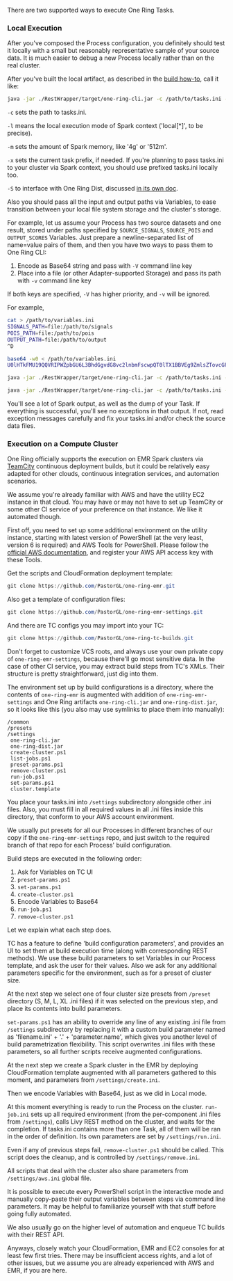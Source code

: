There are two supported ways to execute One Ring Tasks.

### Local Execution

After you've composed the Process configuration, you definitely should test it locally with a small but reasonably representative sample of your source data. It is much easier to debug a new Process locally rather than on the real cluster.

After you've built the local artifact, as described in the [build how-to](BUILD.md), call it like:
```bash
java -jar ./RestWrapper/target/one-ring-cli.jar -c /path/to/tasks.ini -l -m 6g -x spark.meta -S /path/to/dist_interface.file
```

`-c` sets the path to tasks.ini.

`-l` means the local execution mode of Spark context ('local[*]', to be precise).

`-m` sets the amount of Spark memory, like '4g' or '512m'.

`-x` sets the current task prefix, if needed. If you're planning to pass tasks.ini to your cluster via Spark context, you should use prefixed tasks.ini locally too.

`-S` to interface with One Ring Dist, discussed [in its own doc](DISTCP.md).

Also you should pass all the input and output paths via Variables, to ease transition between your local file system storage and the cluster's storage.

For example, let us assume your Process has two source datasets and one result, stored under paths specified by `SOURCE_SIGNALS`, `SOURCE_POIS` and `OUTPUT_SCORES` Variables. Just prepare a newline-separated list of name=value pairs of them, and then you have two ways to pass them to One Ring CLI:
1. Encode as Base64 string and pass with `-V` command line key
1. Place into a file (or other Adapter-supported Storage) and pass its path with `-v` command line key

If both keys are specified, `-V` has higher priority, and `-v` will be ignored.

For example,
```bash
cat > /path/to/variables.ini
SIGNALS_PATH=file:/path/to/signals
POIS_PATH=file:/path/to/pois
OUTPUT_PATH=file:/path/to/output
^D

base64 -w0 < /path/to/variables.ini
U0lHTkFMU19QQVRIPWZpbGU6L3BhdGgvdG8vc2lnbmFscwpQT0lTX1BBVEg9ZmlsZTovcGF0aC90by9wb2lzCk9VVFBVVF9QQVRIPWZpbGU6L3BhdGgvdG8vb3V0cHV0Cg==

java -jar ./RestWrapper/target/one-ring-cli.jar -c /path/to/tasks.ini -l -m 6g -V U0lHTkFMU19QQVRIPWZpbGU6L3BhdGgvdG8vc2lnbmFscwpQT0lTX1BBVEg9ZmlsZTovcGF0aC90by9wb2lzCk9VVFBVVF9QQVRIPWZpbGU6L3BhdGgvdG8vb3V0cHV0Cg==

java -jar ./RestWrapper/target/one-ring-cli.jar -c /path/to/tasks.ini -l -m 6g -v /path/to/variables.ini
```

You'll see a lot of Spark output, as well as the dump of your Task. If everything is successful, you'll see no exceptions in that output. If not, read exception messages carefully and fix your tasks.ini and/or check the source data files.

### Execution on a Compute Cluster

One Ring officially supports the execution on EMR Spark clusters via [TeamCity](https://www.jetbrains.com/teamcity/) continuous deployment builds, but it could be relatively easy adapted for other clouds, continuous integration services, and automation scenarios.

We assume you're already familiar with AWS and have the utility EC2 instance in that cloud. You may have or may not have to set up TeamCity or some other CI service of your preference on that instance. We like it automated though.

First off, you need to set up some additional environment on the utility instance, starting with latest version of PowerShell (at the very least, version 6 is required) and AWS Tools for PowerShell. Please follow the [official AWS documentation](https://aws.amazon.com/powershell/), and register your AWS API access key with these Tools.

Get the scripts and CloudFormation deployment template:
```powershell
git clone https://github.com/PastorGL/one-ring-emr.git
```

Also get a template of configuration files:
```powershell
git clone https://github.com/PastorGL/one-ring-emr-settings.git
```

And there are TC configs you may import into your TC:
```powershell
git clone https://github.com/PastorGL/one-ring-tc-builds.git
```

Don't forget to customize VCS roots, and always use your own private copy of `one-ring-emr-settings`, because there'll go most sensitive data. In the case of other CI service, you may extract build steps from TC's XMLs. Their structure is pretty straightforward, just dig into them.

The environment set up by build configurations is a directory, where the contents of `one-ring-emr` is augmented with addition of `one-ring-emr-settings` and One Ring artifacts `one-ring-cli.jar` and `one-ring-dist.jar`, so it looks like this (you also may use symlinks to place them into manually):
```
/common
/presets
/settings
 one-ring-cli.jar
 one-ring-dist.jar
 create-cluster.ps1
 list-jobs.ps1
 preset-params.ps1
 remove-cluster.ps1
 run-job.ps1
 set-params.ps1
 cluster.template
```

You place your tasks.ini into `/settings` subdirectory alongside other .ini files. Also, you must fill in all required values in all .ini files inside this directory, that conform to your AWS account environment.

We usually put presets for all our Processes in different branches of our copy if the `one-ring-emr-settings` repo, and just switch to the required branch of that repo for each Process' build configuration.

Build steps are executed in the following order:
1. Ask for Variables on TC UI
1. `preset-params.ps1`
1. `set-params.ps1`
1. `create-cluster.ps1`
1. Encode Variables to Base64
1. `run-job.ps1`
1. `remove-cluster.ps1`

Let we explain what each step does.

TC has a feature to define 'build configuration parameters', and provides an UI to set them at build execution time (along with corresponding REST methods). We use these build parameters to set Variables in our Process template, and ask the user for their values. Also we ask for any additional parameters specific for the environment, such as for a preset of cluster size.

At the next step we select one of four cluster size presets from  `/preset` directory (S, M, L, XL .ini files) if it was selected on the previous step, and place its contents into build parameters.

`set-params.ps1` has an ability to override any line of any existing .ini file from `/settings` subdirectory by replacing it with a custom build parameter named as 'filename.ini' + '.' + 'parameter.name', which gives you another level of build parametrization flexibility. This script overwrites .ini files with these parameters, so all further scripts receive augmented configurations.

At the next step we create a Spark cluster in the EMR by deploying CloudFormation template augmented with all parameters gathered to this moment, and parameters from `/settings/create.ini`.

Then we encode Variables with Base64, just as we did in Local mode.

At this moment everything is ready to run the Process on the cluster. `run-job.ini` sets up all required environment (from the per-component .ini files from `/settings`), calls Livy REST method on the cluster, and waits for the completion. If tasks.ini contains more than one Task, all of them will be ran in the order of definition. Its own parameters are set by `/settings/run.ini`.

Even if any of previous steps fail, `remove-cluster.ps1` should be called. This script does the cleanup, and is controlled by `/settings/remove.ini`.

All scripts that deal with the cluster also share parameters from `/settings/aws.ini` global file.

It is possible to execute every PowerShell script in the interactive mode and manually copy-paste their output variables between steps via command line parameters. It may be helpful to familiarize yourself with that stuff before going fully automated.

We also usually go on the higher level of automation and enqueue TC builds with their REST API.

Anyways, closely watch your CloudFormation, EMR and EC2 consoles for at least few first tries. There may be insufficient access rights, and a lot of other issues, but we assume you are already experienced with AWS and EMR, if you are here.
